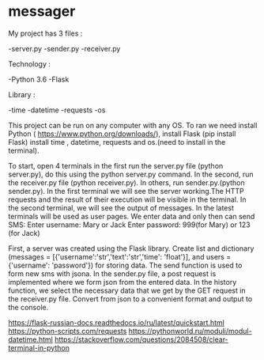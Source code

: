 # messager
My project has 3 files :

-server.py
-sender.py
-receiver.py

Technology :

-Python 3.6
-Flask

Library :

-time
-datetime
-requests
-os

This project can be run on any computer with any OS. To ran we need install Python ( https://www.python.org/downloads/),
install Flask (pip install Flask) install time , datetime, requests and os.(need to install in the terminal).  

To start, open 4 terminals in the first run the server.py file (python server.py), do this using the python server.py command.
In the second, run the receiver.py file (python receiver.py). In others, run sender.py.(python sender.py). 
In the first terminal we will see the server working.The HTTP requests and the result of their execution will be visible in the terminal.
In the second terminal, we will see the output of messages.
In the latest terminals will be used as user pages. 
We enter data and only then can send SMS:
Enter username:
Mary or Jack
Enter password:
999(for Mary) or 123 (for Jack)

First, a server was created using the Flask library. 
Create list and dictionary  (messages = [{'username':'str','text':'str','time': 'float'}], and users = {'username': 'password'}) for storing data.
The send function is used to form new sms with jsona. In the sender.py file, a post request is implemented where we form json from the entered data.
In the history function, we select the necessary data that we get by the GET request in the receiver.py file. Convert from json to a convenient format
and output to the console.

https://flask-russian-docs.readthedocs.io/ru/latest/quickstart.html
https://python-scripts.com/requests
https://pythonworld.ru/moduli/modul-datetime.html
https://stackoverflow.com/questions/2084508/clear-terminal-in-python

